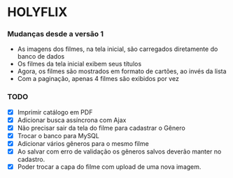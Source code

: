 # HOLYFLIX

### Mudanças desde a versão 1
- As imagens dos filmes, na tela inicial, são carregados diretamente do banco de dados
- Os filmes da tela inicial exibem seus títulos
- Agora, os filmes são mostrados em formato de cartões, ao invés da lista
- Com a paginação, apenas 4 filmes são exibidos por vez

### TODO
- [x] Imprimir catálogo em PDF
- [x] Adicionar busca assíncrona com Ajax
- [x] Não precisar sair da tela do filme para cadastrar o Gênero
- [x] Trocar o banco para MySQL
- [x] Adicionar vários gêneros para o mesmo filme
- [x] Ao salvar com erro de validação os gêneros salvos deverão manter no cadastro.
- [x] Poder trocar a capa do filme com upload de uma nova imagem.